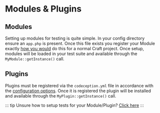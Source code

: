 # Modules & Plugins

## Modules
Setting up modules for testing is quite simple. In your config directory ensure 
an `app.php` is present. Once this file exists you register your Module exactly 
[how you would](../extend/module-guide.md) 
do this for a normal Craft project. Once setup, modules will be loaded in your test suite
and available through the `MyModule::getInstance()` call. 

## Plugins
Plugins must be registered via the `codeception.yml` file in accordance with the
[configuration options](framework/config-options.md#plugins).
Once it is registered the plugin will be installed and available through the 
`MyPlugin::getInstance()` call. 

::: tip
Unsure how to setup tests for your Module/Plugin? [Click here](getting-started.md)
:::
